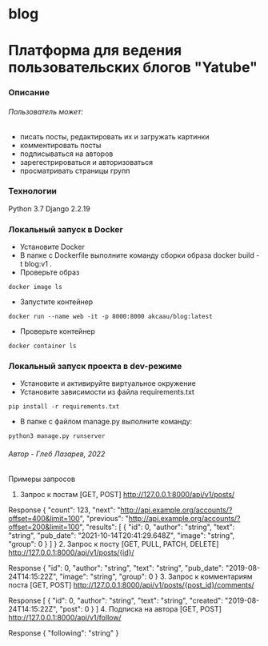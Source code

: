 # blog
# Платформа для ведения пользовательских блогов "Yatube"
### Описание
###### Пользователь может:
- писать посты, редактировать их и загружать картинки
- комментировать посты
- подписываться на авторов
- зарегестрироваться и авторизоваться
- просматривать страницы групп
### Технологии
Python 3.7
Django 2.2.19

### Локальный запуск в Docker
- Установите Docker
- В папке c Dockerfile выполните команду сборки образа
docker build -t blog:v1 .
- Проверьте образ
```
docker image ls
```
- Запустите контейнер
```
docker run --name web -it -p 8000:8000 akcaau/blog:latest
```
- Проверьте контейнер
```
docker container ls
```


### Локальный запуск проекта в dev-режиме
- Установите и активируйте виртуальное окружение
- Установите зависимости из файла requirements.txt
```
pip install -r requirements.txt
``` 
- В папке с файлом manage.py выполните команду:
```
python3 manage.py runserver
```
###### Автор - Глеб Лазарев, 2022

Примеры запросов
1. Запрос к постам
[GET, POST] http://127.0.0.1:8000/api/v1/posts/

Response
{
    "count": 123,
    "next": "http://api.example.org/accounts/?offset=400&limit=100",
    "previous": "http://api.example.org/accounts/?offset=200&limit=100",
    "results": [
        {
            "id": 0,
            "author": "string",
            "text": "string",
            "pub_date": "2021-10-14T20:41:29.648Z",
            "image": "string",
            "group": 0
        }
    ]
}
2. Запрос к посту
[GET, PULL, PATCH, DELETE] http://127.0.0.1:8000/api/v1/posts/{id}/

Response
{
  "id": 0,
  "author": "string",
  "text": "string",
  "pub_date": "2019-08-24T14:15:22Z",
  "image": "string",
  "group": 0
}
3. Запрос к комментариям поста
[GET, POST] http://127.0.0.1:8000/api/v1/posts/{post_id}/comments/

Response
[
    {
        "id": 0,
        "author": "string",
        "text": "string",
        "created": "2019-08-24T14:15:22Z",
        "post": 0
    }
]
4. Подписка на автора
[GET, POST] http://127.0.0.1:8000/api/v1/follow/

Response
{
    "following": "string"
}
